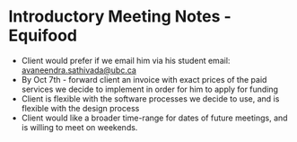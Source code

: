 # Introductory Meeting Notes - Equifood

- Client would prefer if we email him via his student email: avaneendra.sathivada@ubc.ca 
- By Oct 7th - forward client an invoice with exact prices of the paid services we decide to implement in order for him to apply for funding 
- Client is flexible with the software processes we decide to use, and is flexible with the design process 
- Client would like a broader time-range for dates of future meetings, and is willing to meet on weekends.
